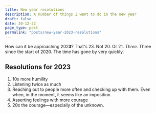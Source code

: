 ```yaml
---
title: New year resolutions
description: A number of things I want to do in the new year
draft: false
date: 20-12-22
page_type: post
permalink: "posts/new-year-2023-resolutions"
---
```


How can it be approaching 202**3**? That's 23. Not 20. Or 21. *Three*. Three since the start of 2020. The time has gone by very quickly.

## Resolutions for 2023

1. 10x more humility
2. Listening twice as much
3. Reaching out to people more often and checking up with them. Even when, in the moment, it seems like an imposition.
4. Asserting feelings with more courage
5. 20x the courage—especially of the unknown.

